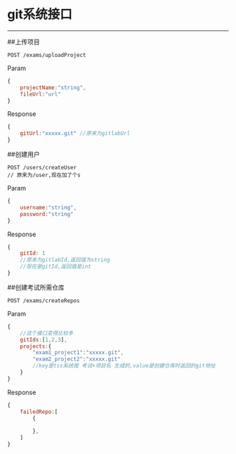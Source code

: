 # git系统接口

---

##上传项目

```
POST /exams/uploadProject
```
Param
```js
{
    projectName:"string",
    fileUrl:"url"
}
```
Response
```js
{
    gitUrl:"xxxxx.git" //原来为gitlabUrl
}
```

##创建用户

```
POST /users/createUser
// 原来为/user,现在加了个s
```
Param
```js
{
    username:"string",
    password:"string"
}
```
Response
```js
{
    gitId: 1 
    //原来为gitlabId,返回值为string
    //现在是gitId,返回值是int
}
```

##创建考试所需仓库
```
POST /exams/createRepos
```
Param
```js
{
    //这个接口变得比较多
    gitIds:[1,2,3],
    projects:{
        "exam1_project1":"xxxxx.git",
        "exam2_project2":"xxxxx.git"
        //key是tss系统按 考试+项目名 生成的,value是创建仓库时返回的git地址
    }
}
```
Response
```js
{
    failedRepo:[
        {
            
        },
    ]
}
```